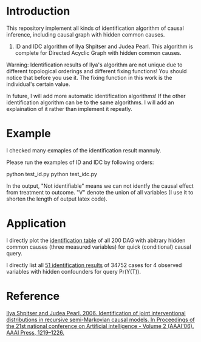 # Introduction

This repository implement all kinds of identification algorithm of causal inference, including causal graph with hidden common causes. 

1. ID and IDC algorithm of Ilya Shpitser and Judea Pearl. This algorithm is complete for Directed Acyclic Graph with hidden common causes. 

Warning: Identification results of Ilya's algorithm are not unique due to different topological orderings and different fixing functions! You should notice that before you use it. The fixing function in this work is the individual's certain value. 

In future, I will add more automatic identification algorithms! If the other identification algorithm can be to the same algorithms. I will add an explaination of it rather than implement it repeatly.

# Example

I checked many exmaples of the identification result mannuly. 

Please run the examples of ID and IDC by following orders:

python test_id.py
python test_idc.py

In the output, "Not identifiable" means we can not identfy the causal effect from treatment to outcome. "V" denote the union of all variables (I use it to shorten the length of output latex code).

# Application

I directly plot the [identification table](https://hedongyan.github.io/files/id3.html) of all 200 DAG with abitrary hidden common causes (three measured variables) for quick (conditional) causal query. 

I directly list all [51 identification results](https://hedongyan.github.io/files/id4.pdf) of 34752 cases for 4 observed variables with hidden confounders for query Pr(Y(T)). 

# Reference

[Ilya Shpitser and Judea Pearl. 2006. Identification of joint interventional distributions in recursive semi-Markovian causal models. In Proceedings of the 21st national conference on Artificial intelligence - Volume 2 (AAAI'06). AAAI Press, 1219–1226.](https://dl.acm.org/doi/abs/10.5555/1597348.1597382)
